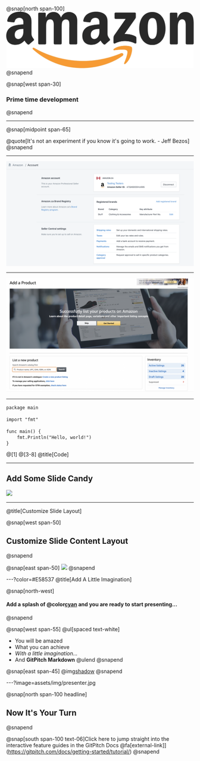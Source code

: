 @snap[north span-100]
![](assets/img/amazon.png)
@snapend

@snap[west span-30]

### Prime time development

@snapend

---

@snap[midpoint span-65]

@quote[It's not an experiment if you know it's going to work. - Jeff Bezos]
@snapend

---

![](assets/img/account.png)

---

![](assets/img/seller-central.png)

---

```
package main

import "fmt"

func main() {
    fmt.Println("Hello, world!")
}
```

@[1]
@[3-8]
@title[Code]

---

## Add Some Slide Candy

![](assets/img/presentation.png)

---

@title[Customize Slide Layout]

@snap[west span-50]

## Customize Slide Content Layout

@snapend

@snap[east span-50]
![](assets/img/presentation.png)
@snapend

---?color=#E58537
@title[Add A Little Imagination]

@snap[north-west]

#### Add a splash of @color[cyan](**color**) and you are ready to start presenting...

@snapend

@snap[west span-55]
@ul[spaced text-white]

- You will be amazed
- What you can achieve
- _With a little imagination..._
- And **GitPitch Markdown**
  @ulend
  @snapend

@snap[east span-45]
@img[shadow](assets/img/conference.png)
@snapend

---?image=assets/img/presenter.jpg

@snap[north span-100 headline]

## Now It's Your Turn

@snapend

@snap[south span-100 text-06]Click here to jump straight into the interactive feature guides in the GitPitch Docs @fa[external-link]](https://gitpitch.com/docs/getting-started/tutorial/)
@snapend
